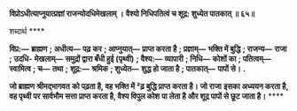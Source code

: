 **विप्रोऽधीत्याप्नुयात्प्रज्ञां राजन्योदधिमेखलाम् ।** **वैश्यो निधिपतित्वं च शूद्र: शुध्येत पातकात् ॥ ६५॥** 

शब्दार्थ **** 

**विप्र:—** **ब्राह्मण** **; अधीत्य—** **पढ़ कर** **; आप्नुयात्—** **प्राप्त करता है** **; प्रज्ञाम्—** **भक्ति में बुद्धि** **; राजन्य—** **राजा** **; उदधि-** **मेखलाम्—** **समुद्रों द्वारा बँधी हुई (पृथ्वी)** **; वैश्य:—** **व्यापारी** **; निधि—** **कोशों का** **; पतित्वम्—** **स्वामित्व** **; च—** **तथा** **;** **शूद्र:—** **श्रमिक** **; शुध्येत—** **शुद्ध हो जाता है** **; पातकात्—** **पापों से।** **.** 

**जो ब्राह्मण** **श्रीमद्भागवत** **को पढ़ता है, वह भक्ति में ²ढ़ बुद्धि प्राप्त करता है। जो राजा** **इसका अध्ययन करता है, वह पृथ्वी पर सार्वभौम सत्ता प्राप्त करता है, वैश्य विपुल कोश** **पा लेता है और शूद्र पापों से छूट जाता है।** **** 